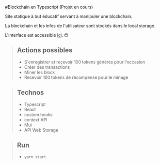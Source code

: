 #Blockchain en Typescript (Projet en cours)


Site statique à but éducatif servant à manipuler une blockchain.

La blockchain et les infos de l'utilisateur sont stockés dans le local storage.

L'interface est accessible [ici](https://kma-typescript-blockchain.netlify.app/). 😊

> ## Actions possibles
>
> - S'enregistrer et reçevoir 100 tokens générés pour l'occasion
> - Créer des transactions
> - Miner les block
>  - Recevoir 100 tokens de récompense pour le minage
>

> ## Technos
>
> - Typescript
> - React
>  - custom hooks
>  - context API
> - Mui
> - API Web Storage
>

> ## Run
>
> - `yarn start`
>